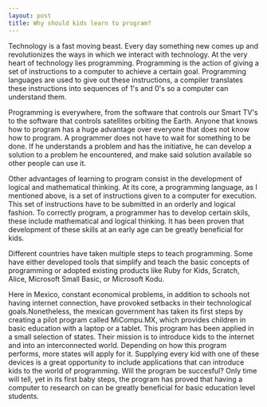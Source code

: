 ```yaml
---
layout: post
title: Why should kids learn to program?
---
```


Technology is a fast moving beast. Every day something new comes up and revolutionizes the ways in which we interact with technology. At the very heart of technology lies programming. Programming is the action of giving a set of instructions to a computer to achieve a certain goal. Programming languages are used to give out these instructions, a compiler translates these instructions into sequences of 1's and 0's so a computer can understand them.

Programming is everywhere, from the software that controls our Smart TV's to the software that controls satellites orbiting the Earth. Anyone that knows how to program has a huge advantage over everyone that does not know how to program. A programmer does not have to wait for something to be done. If he understands a problem and has the initiative, he can develop a solution to a problem he encountered, and make said solution available so other people can use it.

Other advantages of learning to program consist in the development of logical and mathematical thinking. At its core, a programming language, as I mentioned above, is a set of instructions given to a computer for execution. This set of instructions have to be submitted in an orderly and logical fashion. To correctly program, a programmer has to develop certain skils, these include mathematical and logical thinking. It has been proven that development of these skills at an early age can be greatly beneficial for kids.

Different countries have taken multiple steps to teach programming. Some have either developed tools that simplify and teach the basic concepts of programming or adopted existing products like Ruby for Kids, Scratch, Alice, Microsoft Small Basic, or Microsoft Kodu.

Here in Mexico, constant economical problems, in addition to schools not having internet connection, have provoked setbacks in their technological goals.Nonetheless, the mexican government has taken its first steps by creating a pilot program called MiCompu.MX, which provides children in basic education with a laptop or a tablet. This program has been applied in a small selection of states. Their mission is to introduce kids to the internet and into an interconnected world. Depending on how this program performs, more states will apply for it. Supplying every kid with one of these devices is a great opportunity to include applications that can introduce kids to the world of programming. Will the program be succesful? Only time will tell, yet in its first baby steps, the program has proved that having a computer to research on can be greatly beneficial for basic education level students.